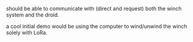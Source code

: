 should be able to communicate with (direct and request) both the winch system and the droid.

a cool initial demo would be using the computer to wind/unwind the winch solely with LoRa.